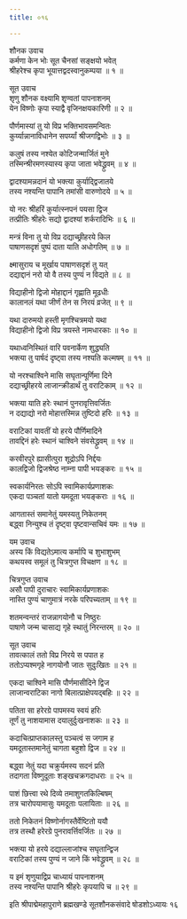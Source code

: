 ```yaml
---
title: ०१६

---
```

शौनक उवाच  
कर्मणा केन भोः सूत चैनसां सङ्क्षयो भवेत्  
श्रीहरेश्च कृपा भूयात्तद्वदस्वानुकम्पया ॥ १ ॥


सूत उवाच  
शृणु शौनक वक्ष्यामि शृण्वतां पापनाशनम्  
येन विष्णोः कृपा स्याद्वै वृजिनक्षयकारिणी ॥ २ ॥


पौर्णमास्यां तु यो विप्र भक्तिभावसमन्वितः  
कुर्य्यान्नानाविधानेन सपर्य्यां श्रीजगद्विभोः ॥ ३ ॥


कलुषं तस्य नश्येत कोटिजन्मार्जितं मुने  
तस्मिन्श्रीरमणस्यास्य कृपा जाता भवेद्ध्रुवम् ॥ ४ ॥


द्वादश्यामन्नदानं यो भक्त्या कुर्याद्द्विजातये  
तस्य नश्यन्ति पापानि तमांसी वारुणोदये ॥ ५ ॥


यो नरः श्रीहरिं कुर्यात्स्नपनं पयसा द्विज  
तत्प्रीतिः श्रीहरेः सद्यो द्वादश्यां शर्करादिभिः ॥ ६ ॥


मन्त्रं विना तु यो विप्र दद्याच्छ्रीहरये किल  
पाषाणसदृशं पुष्पं दाता याति अधोगतिम् ॥ ७ ॥


क्ष्मासुराय च मूर्खाय पाषाणसदृशं तु यत्  
दद्याद्दानं नरो यो वै तस्य पुण्यं न विद्यते ॥ ८ ॥


विद्याहीनो द्विजो मोहाद्दानं गृह्णाति मूढधीः  
कालानलं यथा जीर्णं तेन स निरयं व्रजेत् ॥ ९ ॥


यथा दारुमयो हस्ती मृगश्चित्रमयो यथा  
विद्याहीनो द्विजो विप्र त्रयस्ते नामधारकाः ॥ १० ॥


यथाध्वनिस्थितं वारि पवनार्केण शुद्ध्यति  
भक्त्या तु पार्षदं दृष्ट्वा तस्य नश्यति कल्मषम् ॥ ११ ॥


यो नरश्चाश्विने मासि सघृतान्पूर्णिमा दिने  
दद्याच्छ्रीहरये लाजान्क्रीडार्थं तु वराटिकाम् ॥ १२ ॥


भक्त्या याति हरेः स्थानं पुनरावृत्तिवर्जितः  
न दद्याद्यो नरो मोहात्तस्मिन्न तुष्टिदो हरिः ॥ १३ ॥


वराटिकां यावतीं यो हरये पौर्णिमादिने  
तावद्दिनं हरेः स्थानं चाश्विने संवसेद्ध्रुवम् ॥ १४ ॥


करवीरपुरे ह्यासीत्पुरा शूद्रोऽपि निर्द्दयः  
कालद्विजो द्विजश्रेष्ठ नाम्ना पापी भयङ्करः ॥ १५ ॥


स्वकार्यनिरतः सोऽपि स्वामिकार्यप्रणाशकः  
एकदा पञ्चतां यातो यमदूता भयङ्कराः ॥ १६ ॥


आगतास्तं समानेतुं यमस्यतु निकेतनम्  
बद्ध्वा निन्युश्च तं दृष्ट्वा पृष्टवान्सचिवं यमः ॥ १७ ॥


यम उवाच  
अस्य किं विद्यतेऽमात्य कर्मापि च शुभाशुभम्  
कथयस्व समूलं तु चित्रगुप्त विचक्षण ॥ १८ ॥


चित्रगुप्त उवाच  
असौ पापी दुराचारः स्वामिकार्यप्रणाशकः  
नास्ति पुण्यं चाणुमात्रं नरके परिपच्यताम् ॥ १९ ॥


शतमन्वन्तरं राजन्नागयोनौ च निष्ठुरः  
पाषाणे जन्म चासाद्य गृहे स्थातुं निरन्तरम् ॥ २० ॥


सूत उवाच  
तावत्कालं ततो विप्र निरये स पपात ह  
ततोऽप्यश्मगृहे नागयोनौ जातः सुदुःखितः ॥ २१ ॥


एकदा चाश्विने मासि पौर्णमासीदिने द्विज  
लाजान्वराटिका नागो बिलात्प्राक्षेपयद्बहिः ॥ २२ ॥


पतिता सा हरेरग्रे पापमस्य स्वयं हरिः  
तूर्णं तु नाशयामास दयालुर्दुःखनाशकः ॥ २३ ॥


कदाचित्प्राप्तकालस्तु पञ्चत्वं स जगाम ह  
यमदूतास्तमानेतुं चागता बहुशो द्विज ॥ २४ ॥


बद्ध्वा नेतुं यदा चक्रुर्यमस्य सदनं प्रति  
तदागता विष्णुदूताः शङ्खचक्रगदाधराः ॥ २५ ॥


पाशं छित्त्वा रथे दिव्ये तमाशुगतकिल्बिषम्  
तत्र चारोपयामासुः यमदूताः पलायिताः ॥ २६ ॥


ततो निकेतनं विष्णोर्नागस्तैर्वेष्टितो ययौ  
तत्र तस्थौ हरेरग्रे पुनरावर्त्तिवर्जितः ॥ २७ ॥


भक्त्या यो हरये दद्याल्लाजांश्च सघृतान्द्विज  
वराटिकां तस्य पुण्यं न जाने किं भवेद्ध्रुवम् ॥ २८ ॥


य इमं शृणुयाद्विप्र चाध्यायं पापनाशनम्  
तस्य नश्यन्ति पापानि श्रीहरेः कृपयापि च ॥ २९ ॥


इति श्रीपाद्मेमहापुराणे ब्रह्मखण्डे सूतशौनकसंवादे षोडशोऽध्यायः १६